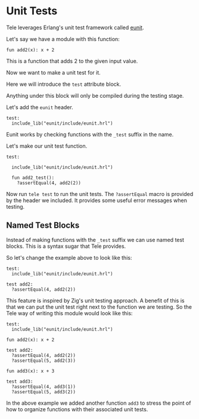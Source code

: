 # Unit Tests

Tele leverages Erlang's unit test framework called [eunit](https://www.erlang.org/doc/apps/eunit/chapter.html).

Let's say we have a module with this function:

```
fun add2(x): x + 2
```

This is a function that adds 2 to the given input value.

Now we want to make a unit test for it.

Here we will introduce the `test` attribute block.

Anything under this block will only be compiled during the testing stage.

Let's add the `eunit` header.

```
test:
  include_lib("eunit/include/eunit.hrl")
```

Eunit works by checking functions with the `_test` suffix in the name.

Let's make our unit test function.

```
test:

  include_lib("eunit/include/eunit.hrl")

  fun add2_test():
    ?assertEqual(4, add2(2))
```

Now run `tele test` to run the unit tests. The `?assertEqual` macro is provided by the header we included. It provides some useful error messages when testing.

## Named Test Blocks

Instead of making functions with the `_test` suffix we can use named test blocks. This is a syntax sugar that Tele provides.

So let's change the example above to look like this:

```
test:
  include_lib("eunit/include/eunit.hrl")

test add2:
  ?assertEqual(4, add2(2))
```

This feature is inspired by Zig's unit testing approach. A benefit of this is that we can put the unit test right next to the function we are testing.
So the Tele way of writing this module would look like this:

```
test:
  include_lib("eunit/include/eunit.hrl")

fun add2(x): x + 2

test add2:
  ?assertEqual(4, add2(2))
  ?assertEqual(5, add2(3))

fun add3(x): x + 3

test add3:
  ?assertEqual(4, add3(1))
  ?assertEqual(5, add3(2))
```

In the above example we added another function `add3` to stress the point of how to organize functions with their associated unit tests.
